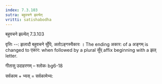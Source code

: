 ```yaml
---
index: 7.3.103
sutra: बहुवचने झल्येत्‌
vritti: satishabodha
---
```



 बहुवचने झल्येत् 7.3.103 


वृत्तिः --: झलादौ बहुवचने सुँपि, अतोऽङ्गस्यैकारः । The ending अकार: of a अङ्गम् is changed to एकार: when followed by a plural सुँप् affix beginning with a झल् letter. 


गीतासु उदाहरणम् – श्लोकः bg6-18 


सर्वकाम + भ्यस् = सर्वकामेभ्य: 


